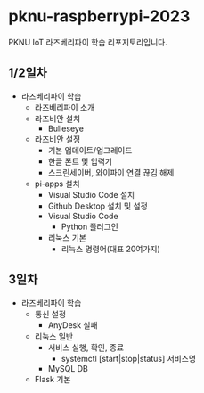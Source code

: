 # pknu-raspberrypi-2023
PKNU IoT 라즈베리파이 학습 리포지토리입니다.
<!--
https://www.raspberrypi.com/software/
raspberry pi os other - pi os (64bit) 설치 - lite 절대x
저장소 usb 선택 - 설정 선택 - 세션 항상사용
hosname설정 , ssh - 비밀번호인증 - 사용자이름/비번 pi/12345/ 무선랜설정체크
무선랜국가 - KR, 로케일설정지정 - seoul/ 레이아웃-kr - 저장 - 쓰기 - 예
-->

## 1/2일차
- 라즈베리파이 학습
	- 라즈베리파이 소개
	- 라즈비안 설치
		- Bulleseye
	- 라즈비안 설정
		- 기본 업데이트/업그레이드
		- 한글 폰트 및 입력기
		- 스크린세이버, 와이파이 연결 끊김 해제
	- pi-apps 설치
		- Visual Studio Code 설치
		- Github Desktop 설치 및 설정
		<!-- https://drive.google.com/drive/folders/1zWsyW0ReHuXyFKuuzWdmXJz2UVmwnDfG -->
		- Visual Studio Code
			- Python 플러그인
		- 리눅스 기본
			- 리눅스 명령어(대표 20여가지)

## 3일차
- 라즈베리파이 학습
	- 통신 설정
		- AnyDesk 실패
	- 리눅스 일반
		- 서비스 실행, 확인, 종료
			- systemctl [start|stop|status] 서비스명
		- MySQL DB
	- Flask 기본
